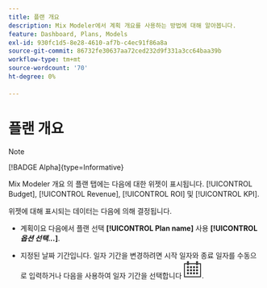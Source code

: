 ```yaml
---
title: 플랜 개요
description: Mix Modeler에서 계획 개요를 사용하는 방법에 대해 알아봅니다.
feature: Dashboard, Plans, Models
exl-id: 930fc1d5-8e28-4610-af7b-c4ec91f86a8a
source-git-commit: 86732fe30637aa72ced232d9f331a3cc64baa39b
workflow-type: tm+mt
source-wordcount: '70'
ht-degree: 0%

---
```


# 플랜 개요

>[!NOTE]
>
>[!BADGE Alpha]{type=Informative}


Mix Modeler 개요 의 플랜 탭에는 다음에 대한 위젯이 표시됩니다. [!UICONTROL Budget], [!UICONTROL Revenue], [!UICONTROL ROI] 및 [!UICONTROL KPI].

위젯에 대해 표시되는 데이터는 다음에 의해 결정됩니다.

* 계획이요 다음에서 플랜 선택 **[!UICONTROL Plan name]** 사용 **[!UICONTROL _옵션 선택..._]**.

* 지정된 날짜 기간입니다. 일자 기간을 변경하려면 시작 일자와 종료 일자를 수동으로 입력하거나 다음을 사용하여 일자 기간을 선택합니다 ![캘린더](../assets/icons/Calendar.svg).


